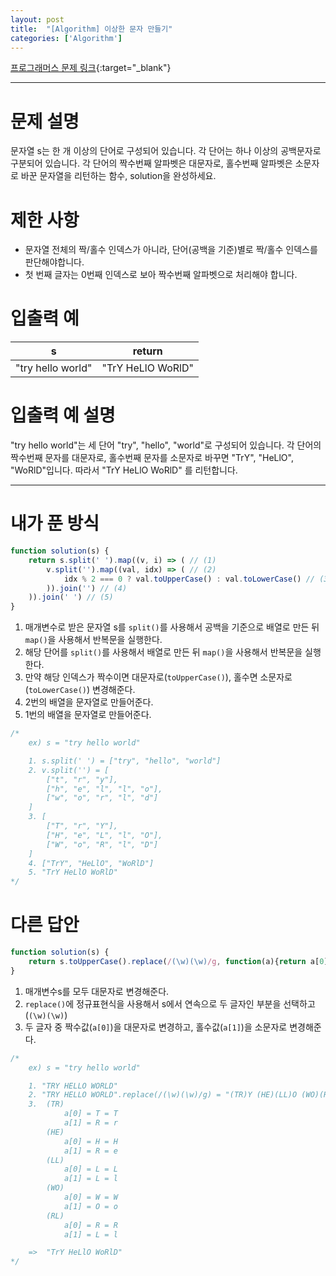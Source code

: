 ```yaml
---
layout: post
title:  "[Algorithm] 이상한 문자 만들기"
categories: ['Algorithm']
---
```


[프로그래머스 문제 링크](https://programmers.co.kr/learn/courses/30/lessons/12930){:target="_blank"}

---

# 문제 설명

문자열 s는 한 개 이상의 단어로 구성되어 있습니다. 각 단어는 하나 이상의 공백문자로 구분되어 있습니다. 각 단어의 짝수번째 알파벳은 대문자로, 홀수번째 알파벳은 소문자로 바꾼 문자열을 리턴하는 함수, solution을 완성하세요.


# 제한 사항

- 문자열 전체의 짝/홀수 인덱스가 아니라, 단어(공백을 기준)별로 짝/홀수 인덱스를 판단해야합니다.
- 첫 번째 글자는 0번째 인덱스로 보아 짝수번째 알파벳으로 처리해야 합니다.


# 입출력 예

| s                 | return            |
| ----------------- | ----------------- |
| "try hello world" | "TrY HeLlO WoRlD" |


# 입출력 예 설명

"try hello world"는 세 단어 "try", "hello", "world"로 구성되어 있습니다. 각 단어의 짝수번째 문자를 대문자로, 홀수번째 문자를 소문자로 바꾸면 "TrY", "HeLlO", "WoRlD"입니다. 따라서 "TrY HeLlO WoRlD" 를 리턴합니다.

---

# 내가 푼 방식

```js
function solution(s) {
    return s.split(' ').map((v, i) => ( // (1)
        v.split('').map((val, idx) => ( // (2)
            idx % 2 === 0 ? val.toUpperCase() : val.toLowerCase() // (3)
        )).join('') // (4)
    )).join(' ') // (5)
}
```

1. 매개변수로 받은 문자열 s를 `split()`를 사용해서 공백을 기준으로 배열로 만든 뒤 `map()`을 사용해서 반복문을 실행한다.
2. 해당 단어를 `split()`를 사용해서 배열로 만든 뒤 `map()`을 사용해서 반복문을 실행한다.
3. 만약 해당 인덱스가 짝수이면 대문자로(`toUpperCase()`), 홀수면 소문자로(`toLowerCase()`) 변경해준다.
4. 2번의 배열을 문자열로 만들어준다.
5. 1번의 배열을 문자열로 만들어준다.

```js
/*  
    ex) s = "try hello world"

    1. s.split(' ') = ["try", "hello", "world"]
    2. v.split('') = [ 
        ["t", "r", "y"], 
        ["h", "e", "l", "l", "o"],
        ["w", "o", "r", "l", "d"]
    ]
    3. [
        ["T", "r", "Y"],
        ["H", "e", "L", "l", "O"],
        ["W", "o", "R", "l", "D"]
    ]
    4. ["TrY", "HeLlO", "WoRlD"]
    5. "TrY HeLlO WoRlD"
*/
```

# 다른 답안

```js
function solution(s) {
    return s.toUpperCase().replace(/(\w)(\w)/g, function(a){return a[0].toUpperCase() + a[1].toLowerCase();})
}
```

1. 매개변수s를 모두 대문자로 변경해준다.
2. `replace()`에 정규표현식을 사용해서 s에서 연속으로 두 글자인 부분을 선택하고(`(\w)(\w)`)
3. 두 글자 중 짝수값(`a[0]`)을 대문자로 변경하고, 홀수값(`a[1]`)을 소문자로 변경해준다.

```js
/*
    ex) s = "try hello world"

    1. "TRY HELLO WORLD"
    2. "TRY HELLO WORLD".replace(/(\w)(\w)/g) = "(TR)Y (HE)(LL)O (WO)(RL)D" 
    3.  (TR)
            a[0] = T = T
            a[1] = R = r 
        (HE)
            a[0] = H = H
            a[1] = R = e 
        (LL)
            a[0] = L = L
            a[1] = L = l 
        (WO)
            a[0] = W = W
            a[1] = O = o 
        (RL)
            a[0] = R = R
            a[1] = L = l

    =>  "TrY HeLlO WoRlD"      
*/ 
```
